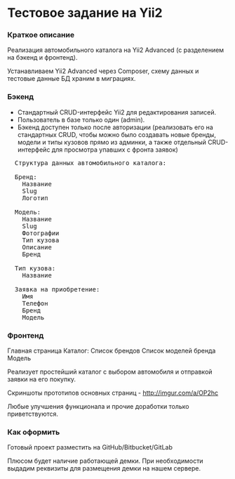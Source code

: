 # Тестовое задание на Yii2

### Краткое описание

Реализация автомобильного каталога на Yii2 Advanced (с разделением на бэкенд и фронтенд).

Устанавливаем Yii2 Advanced через Composer, схему данных и тестовые данные БД храним в миграциях.

### Бэкенд

  - Стандартный CRUD-интерфейс Yii2 для редактирования записей.
  - Пользователь в базе только один (admin).
  - Бэкенд доступен только после авторизации (реализовать его на стандартных CRUD, чтобы можно было создавать новые бренды, модели и типы кузовов прямо из админки, а также отдельный CRUD-интерфейс для просмотра упавших  с фронта заявок)

<pre>
  Структура данных автомобильного каталога:

  Бренд:
    Название
    Slug
    Логотип

  Модель:
    Название
    Slug
    Фотографии
    Тип кузова
    Описание
    Бренд

  Тип кузова:
    Название

  Заявка на приобретение:
    Имя
    Телефон
    Бренд
    Модель
</pre>

### Фронтенд

  Главная страница
  Каталог:
    Список брендов
    Список моделей бренда
    Модель

Реализует простейший каталог с выбором автомобиля и отправкой заявки на его покупку.

Скриншоты прототипов основных страниц - http://imgur.com/a/OP2hc

Любые улучшения функционала и прочие доработки только приветствуются.


### Как оформить

Готовый проект разместить на GitHub/Bitbucket/GitLab

Плюсом будет наличие работающей демки. При необходимости выдадим реквизиты для размещения демки на нашем сервере.
